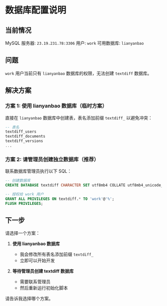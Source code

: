 # 数据库配置说明

## 当前情况

MySQL 服务器: `23.19.231.78:3306`
用户: `work`
可用数据库: `lianyanbao`

## 问题

`work` 用户当前只有 `lianyanbao` 数据库的权限，无法创建 `textdiff` 数据库。

## 解决方案

### 方案 1: 使用 lianyanbao 数据库（临时方案）

直接在 `lianyanbao` 数据库中创建表，表名添加前缀 `textdiff_` 以避免冲突：

```sql
-- 表名
textdiff_users
textdiff_documents
textdiff_versions
...
```

### 方案 2: 请管理员创建独立数据库（推荐）

联系数据库管理员执行以下 SQL：

```sql
-- 创建数据库
CREATE DATABASE textdiff CHARACTER SET utf8mb4 COLLATE utf8mb4_unicode_ci;

-- 授权给 work 用户
GRANT ALL PRIVILEGES ON textdiff.* TO 'work'@'%';
FLUSH PRIVILEGES;
```

## 下一步

请选择一个方案：

1. **使用 lianyanbao 数据库**
   - 我会修改所有表名添加前缀 `textdiff_`
   - 立即可以开始开发

2. **等待管理员创建 textdiff 数据库**
   - 需要联系管理员
   - 然后重新运行初始化脚本

请告诉我选择哪个方案。
